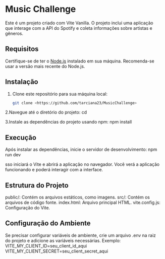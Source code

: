 # Music Challenge

Este é um projeto criado com Vite Vanilla. O projeto inclui uma aplicação que interage com a API do Spotify e coleta informações sobre artistas e gêneros. 

## Requisitos

Certifique-se de ter o [Node.js](https://nodejs.org/) instalado em sua máquina. Recomenda-se usar a versão mais recente do Node.js.

## Instalação

1. Clone este repositório para sua máquina local:

   ```bash
   git clone <https://github.com/tarciana23/MusicChallenge>
   
2.Navegue até o diretório do projeto:
cd <MusicChallenge>

3.Instale as dependências do projeto usando npm:
npm install

## Execução
Após instalar as dependências, inicie o servidor de desenvolvimento:
npm run dev

sso iniciará o Vite e abrirá a aplicação no navegador. Você verá a aplicação funcionando e poderá interagir com a interface.

## Estrutura do Projeto
public/: Contém os arquivos estáticos, como imagens.
src/: Contém os arquivos de código fonte.
index.html: Arquivo principal HTML.
vite.config.js: Configuração do Vite.

## Configuração do Ambiente
Se precisar configurar variáveis de ambiente, crie um arquivo .env na raiz do projeto e adicione as variáveis necessárias. Exemplo:
VITE_MY_CLIENT_ID=seu_client_id_aqui
VITE_MY_CLIENT_SECRET=seu_client_secret_aqui



